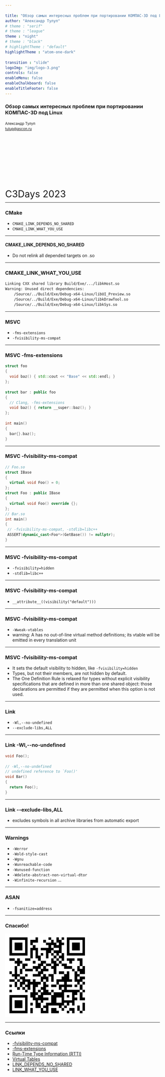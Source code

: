 ```yaml
---

title: "Обзор самых интересных проблем при портировании КОМПАС-3D под Linux"
author: "Александр Тулуп"
# theme : "serif"
# theme : "league"
theme : "night"
# theme : "black"
# highlightTheme : "default"
highlightTheme : "atom-one-dark"

transition : "slide"
logoImg: "img/logo-3.png"
controls: false
enableMenu: false
enableChalkboard: false
enableTitleFooter: false
---
```


<div style="text-align: left">

### Обзор самых интересных проблем при портировании КОМПАС-3D под Linux
<small>Александр Тулуп<br>tulup@ascon.ru</small>

<!-- <div style="line-height: 19pt ;font-size: 13pt">
<br><br><br><br><br><br><br>Конференция разработчиков<br>
АСКОН, Renga, C3D и Партнеров 2023</div>
</div> -->
<div style="line-height: 19pt ;font-size: 23pt">
<br><br><br><br><br><br><br>C3Days 2023</div>
</div>

---

### CMake

- `CMAKE_LINK_DEPENDS_NO_SHARED`
- `CMAKE_LINK_WHAT_YOU_USE`


---

#### CMAKE_LINK_DEPENDS_NO_SHARED

- Do not relink all depended targets on .so

---

### CMAKE_LINK_WHAT_YOU_USE

```bash { data-line-numbers }
Linking CXX shared library Build/Exe/.../libkHost.so
Warning: Unused direct dependencies:
	/Source/../Build/Exe/Debug-x64-Linux/libUI_Preview.so
	/Source/../Build/Exe/Debug-x64-Linux/libkDrawTool.so
	/Source/../Build/Exe/Debug-x64-Linux/libkSys.so
```

---

### MSVC

- `-fms-extensions`
- `-fvisibility-ms-compat`

---

### MSVC -fms-extensions

```c++ { data-line-numbers }
struct foo
{
  void baz() { std::cout << "Base" << std::endl; }
};

struct bar : public foo
{
  // Clang, -fms-extensions
  void baz() { return __super::baz(); }
};

int main()
{
  bar{}.baz();
}
```

---

### MSVC -fvisibility-ms-compat

```c++ { data-line-numbers }
// Foo.so
struct IBase
{
  virtual void Foo() = 0;
};
struct Foo : public IBase
{
  virtual void Foo() override {};
};
// Bar.so
int main()
{
 // -fvisibility-ms-compat, -stdlib=libc++
 ASSERT(dynamic_cast<Foo*>(GetBase()) != nullptr);
}
```

---

### MSVC -fvisibility-ms-compat

- `-fvisibility=hidden`
- `-stdlib=libc++`

---

### MSVC -fvisibility-ms-compat

- `__attribute__((visibility("default")))`

---

### MSVC -fvisibility-ms-compat

- `-Wweak-vtables`
- warning: A has no out-of-line virtual method definitions; its vtable will be emitted in every translation unit

---

### MSVC -fvisibility-ms-compat

- It sets the default visibility to hidden, like `-fvisibility=hidden`
- Types, but not their members, are not hidden by default.
- The One Definition Rule is relaxed for types without explicit visibility specifications that are defined in more than one shared object: those declarations are permitted if they are permitted when this option is not used.

---

### Link

- `-Wl,--no-undefined`
- `--exclude-libs,ALL`


---

### Link -Wl,--no-undefined

```c++ { data-line-numbers }
void Foo();

// -Wl,--no-undefined
// undefined reference to `Foo()'
void Bar()
{
  return Foo();
}
```

---

### Link --exclude-libs,ALL

- excludes symbols in all archive libraries from automatic export

---

### Warnings

- `-Werror`
- `-Wold-style-cast`
- `-Wgnu`
- `-Wunreachable-code`
- `-Wunused-function`
- `-Wdelete-abstract-non-virtual-dtor`
- `-Winfinite-recursion`
...

---

### ASAN

- `-fsanitize=address`

---

### Спасибо!

![link](img/link.png)

---

### Ссылки
- [-fvisibility-ms-compat](https://gcc.gnu.org/onlinedocs/gcc/C_002b_002b-Dialect-Options.html#index-fvisibility-ms-compat)
- [-fms-extensions](https://clang.llvm.org/docs/ClangCommandLineReference.html#cmdoption-clang-fms-extensions)
- [Run-Time Type Information (RTTI) ](https://itanium-cxx-abi.github.io/cxx-abi/abi.html#rtti)
- [Virtual Tables](https://itanium-cxx-abi.github.io/cxx-abi/abi.html#vague-vtable)
- [LINK_DEPENDS_NO_SHARED](https://cmake.org/cmake/help/latest/prop_tgt/LINK_DEPENDS_NO_SHARED.html#prop_tgt:LINK_DEPENDS_NO_SHARED)
- [LINK_WHAT_YOU_USE](https://cmake.org/cmake/help/latest/prop_tgt/LINK_WHAT_YOU_USE.html)